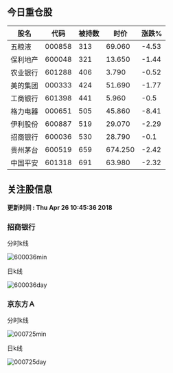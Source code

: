 
## 今日重仓股 

|股名|代码|被持数|时价|涨跌%|
|---|---|---|---|---|
|五粮液|000858|313|69.060|-4.53|
|保利地产|600048|321|13.650|-1.44|
|农业银行|601288|406|3.790|-0.52|
|美的集团|000333|424|51.690|-1.77|
|工商银行|601398|441|5.960|-0.5|
|格力电器|000651|505|45.860|-8.41|
|伊利股份|600887|519|29.070|-2.29|
|招商银行|600036|530|28.790|-0.1|
|贵州茅台|600519|659|674.250|-2.42|
|中国平安|601318|691|63.980|-2.32|

## 关注股信息
**更新时间 : Thu Apr 26 10:45:36 2018**
### 招商银行 
分时k线

![600036min](http://image.sinajs.cn/newchart/min/n/sh600036.gif)

日k线

![600036day](http://image.sinajs.cn/newchart/daily/n/sh600036.gif)

### 京东方Ａ 
分时k线

![000725min](http://image.sinajs.cn/newchart/min/n/sz000725.gif)

日k线

![000725day](http://image.sinajs.cn/newchart/daily/n/sz000725.gif)

